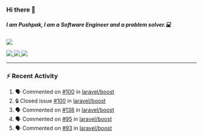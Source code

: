 ### Hi there 👋

##### I am Pushpak, I am a Software Engineer and a problem solver.💻

<a href='https://twitter.com/pushpak1300'><a href="https://pushpak1300.me/" target="_blank">
  <img src="https://img.shields.io/badge/website-%23E34F26.svg?&style=for-the-badge" />
</a> 
 
 <a href="https://twitter.com/pushpak1300" target="_blank">
  <img src="https://img.shields.io/badge/twitter-%231DA1F2.svg?&style=for-the-badge&logo=twitter&logoColor=white" />
</a> 

<a href="https://www.linkedin.com/in/pushpak-c-286b17b1/" target="_blank">
  <img src="https://img.shields.io/badge/linkedin-%230077B5.svg?&style=for-the-badge&logo=linkedin&logoColor=white" />
</a> 

<a href="https://dev.to/pushpak1300/" target="_blank">
  <img src="http://img.shields.io/badge/dev.to-gray?style=for-the-badge&logo=dev.to&?logoColor=white?logoWidth=100?label=" />
</a> 


</p>

---

### ⚡ Recent Activity

<!--START_SECTION:activity-->
1. 🗣 Commented on [#100](https://github.com/laravel/boost/issues/100#issuecomment-3193383696) in [laravel/boost](https://github.com/laravel/boost)
2. 🔒 Closed issue [#100](https://github.com/laravel/boost/issues/100) in [laravel/boost](https://github.com/laravel/boost)
3. 🗣 Commented on [#138](https://github.com/laravel/boost/issues/138#issuecomment-3193382800) in [laravel/boost](https://github.com/laravel/boost)
4. 🗣 Commented on [#95](https://github.com/laravel/boost/issues/95#issuecomment-3187118754) in [laravel/boost](https://github.com/laravel/boost)
5. 🗣 Commented on [#93](https://github.com/laravel/boost/pull/93#issuecomment-3187116724) in [laravel/boost](https://github.com/laravel/boost)
<!--END_SECTION:activity-->
